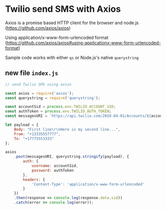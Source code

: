 # Twilio send SMS with Axios

Axios is a promise based HTTP client for the browser and node.js   
(https://github.com/axios/axios)

Using application/x-www-form-urlencoded format   
(https://github.com/axios/axios#using-applicationx-www-form-urlencoded-format)

Sample code works with either `qs` or Node.js's native `querystring`

## new file `index.js`

``` js
// send Twilio SMS using axios

const axios = require('axios');
const querystring = require('querystring');

const accountSid = process.env.TWILIO_ACCOUNT_SID;
const authToken = process.env.TWILIO_AUTH_TOKEN;
const messagesURI = `https://api.twilio.com/2010-04-01/Accounts/${accountSid}/Messages.json`;

let payload = {
    Body: "First line\r\nHere is my second line...",
    From: "+13335557777",
    To: "+17775553333"
};

axios
    .post(messagesURI, querystring.stringify(payload), {
        auth: {
            username: accountSid,
            password: authToken
        },
        headers: {
            'Content-Type': 'application/x-www-form-urlencoded'
        }
    })
    .then(response => console.log(response.data.sid))
    .catch(error => console.log(error));
    
```

